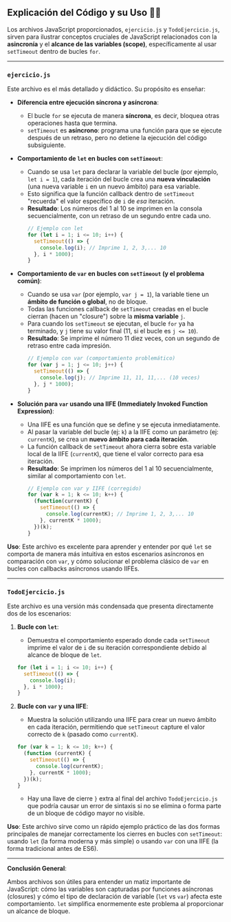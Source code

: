 ## Explicación del Código y su Uso 🧑‍💻

Los archivos JavaScript proporcionados, `ejercicio.js` y `TodoEjercicio.js`, sirven para ilustrar conceptos cruciales de JavaScript relacionados con la **asincronía** y el **alcance de las variables (scope)**, específicamente al usar `setTimeout` dentro de bucles `for`.

---

### `ejercicio.js`

Este archivo es el más detallado y didáctico. Su propósito es enseñar:

* **Diferencia entre ejecución síncrona y asíncrona**:
    * El bucle `for` se ejecuta de manera **síncrona**, es decir, bloquea otras operaciones hasta que termina.
    * `setTimeout` es **asíncrono**: programa una función para que se ejecute después de un retraso, pero no detiene la ejecución del código subsiguiente.

* **Comportamiento de `let` en bucles con `setTimeout`**:
    * Cuando se usa `let` para declarar la variable del bucle (por ejemplo, `let i = 1`), cada iteración del bucle crea una **nueva vinculación** (una nueva variable `i` en un nuevo ámbito) para esa variable.
    * Esto significa que la función callback dentro de `setTimeout` "recuerda" el valor específico de `i` de *esa* iteración.
    * **Resultado**: Los números del 1 al 10 se imprimen en la consola secuencialmente, con un retraso de un segundo entre cada uno.
        ```javascript
        // Ejemplo con let
        for (let i = 1; i <= 10; i++) {
          setTimeout(() => {
            console.log(i); // Imprime 1, 2, 3,... 10
          }, i * 1000);
        }
        ```

* **Comportamiento de `var` en bucles con `setTimeout` (y el problema común)**:
    * Cuando se usa `var` (por ejemplo, `var j = 1`), la variable tiene un **ámbito de función o global**, no de bloque.
    * Todas las funciones callback de `setTimeout` creadas en el bucle cierran (hacen un "closure") sobre la **misma variable** `j`.
    * Para cuando los `setTimeout` se ejecutan, el bucle `for` ya ha terminado, y `j` tiene su valor final (11, si el bucle es `j <= 10`).
    * **Resultado**: Se imprime el número 11 diez veces, con un segundo de retraso entre cada impresión.
        ```javascript
        // Ejemplo con var (comportamiento problemático)
        for (var j = 1; j <= 10; j++) {
          setTimeout(() => {
            console.log(j); // Imprime 11, 11, 11,... (10 veces)
          }, j * 1000);
        }
        ```

* **Solución para `var` usando una IIFE (Immediately Invoked Function Expression)**:
    * Una IIFE es una función que se define y se ejecuta inmediatamente.
    * Al pasar la variable del bucle (ej: `k`) a la IIFE como un parámetro (ej: `currentK`), se crea un **nuevo ámbito para cada iteración**.
    * La función callback de `setTimeout` ahora cierra sobre esta variable local de la IIFE (`currentK`), que tiene el valor correcto para esa iteración.
    * **Resultado**: Se imprimen los números del 1 al 10 secuencialmente, similar al comportamiento con `let`.
        ```javascript
        // Ejemplo con var y IIFE (corregido)
        for (var k = 1; k <= 10; k++) {
          (function(currentK) {
            setTimeout(() => {
              console.log(currentK); // Imprime 1, 2, 3,... 10
            }, currentK * 1000);
          })(k);
        }
        ```

**Uso**: Este archivo es excelente para aprender y entender por qué `let` se comporta de manera más intuitiva en estos escenarios asíncronos en comparación con `var`, y cómo solucionar el problema clásico de `var` en bucles con callbacks asíncronos usando IIFEs.

---

### `TodoEjercicio.js`

Este archivo es una versión más condensada que presenta directamente dos de los escenarios:

1.  **Bucle con `let`**:
    * Demuestra el comportamiento esperado donde cada `setTimeout` imprime el valor de `i` de su iteración correspondiente debido al alcance de bloque de `let`.
    ```javascript
    for (let i = 1; i <= 10; i++) {
      setTimeout(() => {
        console.log(i);
      }, i * 1000);
    }
    ```

2.  **Bucle con `var` y una IIFE**:
    * Muestra la solución utilizando una IIFE para crear un nuevo ámbito en cada iteración, permitiendo que `setTimeout` capture el valor correcto de `k` (pasado como `currentK`).
    ```javascript
    for (var k = 1; k <= 10; k++) {
      (function (currentK) {
        setTimeout(() => {
          console.log(currentK);
        }, currentK * 1000);
      })(k);
    }
    ```
    * Hay una llave de cierre `}` extra al final del archivo `TodoEjercicio.js` que podría causar un error de sintaxis si no se elimina o forma parte de un bloque de código mayor no visible.

**Uso**: Este archivo sirve como un rápido ejemplo práctico de las dos formas principales de manejar correctamente los cierres en bucles con `setTimeout`: usando `let` (la forma moderna y más simple) o usando `var` con una IIFE (la forma tradicional antes de ES6).

---

**Conclusión General**:

Ambos archivos son útiles para entender un matiz importante de JavaScript: cómo las variables son capturadas por funciones asíncronas (closures) y cómo el tipo de declaración de variable (`let` vs `var`) afecta este comportamiento. `let` simplifica enormemente este problema al proporcionar un alcance de bloque.
